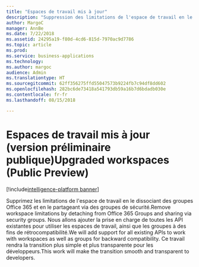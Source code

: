 ```yaml
---
title: "Espaces de travail mis à jour"
description: "Suppression des limitations de l'espace de travail en le dissociant des groupes Office 365 et en le partageant via des groupes de sécurité."
author: MargoC
manager: AnnBe
ms.date: 7/22/2018
ms.assetid: 24295a19-f80d-4cd6-815d-7970ac9d7786
ms.topic: article
ms.prod: 
ms.service: business-applications
ms.technology: 
ms.author: margoc
audience: Admin
ms.translationtype: HT
ms.sourcegitcommit: 62ff356275ffd55047573b9224fb7c94df8dd602
ms.openlocfilehash: 282bc6de73418a541793db59a16b7d6bdadb030e
ms.contentlocale: fr-fr
ms.lasthandoff: 08/15/2018

---
```

# <a name="upgraded-workspaces-public-preview"></a><span data-ttu-id="43f9a-103">Espaces de travail mis à jour (version préliminaire publique)</span><span class="sxs-lookup"><span data-stu-id="43f9a-103">Upgraded workspaces (Public Preview)</span></span>

[!include[intelligence-platform banner](../../includes/intelligence-platform.md)]



<span data-ttu-id="43f9a-104">Supprimez les limitations de l'espace de travail en le dissociant des groupes Office 365 et en le partageant via des groupes de sécurité.</span><span class="sxs-lookup"><span data-stu-id="43f9a-104">Remove workspace limitations by detaching from Office 365 Groups and sharing via security groups.</span></span> <span data-ttu-id="43f9a-105">Nous allons ajouter la prise en charge de toutes les API existantes pour utiliser les espaces de travail, ainsi que les groupes à des fins de rétrocompatibilité.</span><span class="sxs-lookup"><span data-stu-id="43f9a-105">We will add support for all existing APIs to work with workspaces as well as groups for backward compatibility.</span></span> <span data-ttu-id="43f9a-106">Ce travail rendra la transition plus simple et plus transparente pour les développeurs.</span><span class="sxs-lookup"><span data-stu-id="43f9a-106">This work will make the transition smooth and transparent to developers.</span></span>

